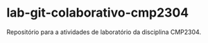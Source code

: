 # lab-git-colaborativo-cmp2304
Repositório para a atividades de laboratório da disciplina CMP2304.

